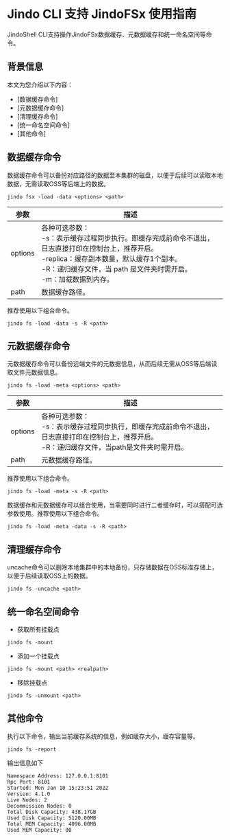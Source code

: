 # Jindo CLI 支持 JindoFSx 使用指南

JindoShell CLI支持操作JindoFSx数据缓存、元数据缓存和统一命名空间等命令。

## 背景信息

本文为您介绍以下内容：

* [数据缓存命令]
* [元数据缓存命令]  
* [清理缓存命令]
* [统一命名空间命令] 
* [其他命令]
    

## 数据缓存命令

数据缓存命令可以备份对应路径的数据至本集群的磁盘，以便于后续可以读取本地数据，无需读取OSS等后端上的数据。
```shell
jindo fsx -load -data <options> <path>
```
|  **参数**  |  **描述**  |
| --- | --- |
|  options  |  各种可选参数：<br/> -s：表示缓存过程同步执行。即缓存完成前命令不退出，日志直接打印在控制台上，推荐开启。<br/>      -replica：缓存副本数量，默认缓存1个副本。<br/>      -R：递归缓存文件，当 path 是文件夹时需开启。      <br/> -m：加载数据到内存。       |
|  path  |  数据缓存路径。  |

推荐使用以下组合命令。

```shell
jindo fs -load -data -s -R <path>
```

## 元数据缓存命令

元数据缓存命令可以备份远端文件的元数据信息，从而后续无需从OSS等后端读取文件元数据信息。

```shell
jindo fs -load -meta <options> <path>
```

|  **参数**  |  **描述**  |
| --- | --- |
|  options  |  各种可选参数： <br/>-s：表示缓存过程同步执行，即缓存完成前命令不退出，日志直接打印在控制台上，推荐开启。<br/> -R：递归缓存文件，当path是文件夹时需开启。 |
|  path  |  元数据缓存路径。  |

推荐使用以下组合命令。

```shell
jindo fs -load -meta -s -R <path>
```

数据缓存和元数据缓存可以组合使用，当需要同时进行二者缓存时，可以搭配可选参数使用。推荐使用以下组合命令。

```shell
jindo fs -load -meta -data -s -R <path>
```
## 清理缓存命令

uncache命令可以删除本地集群中的本地备份，只存储数据在OSS标准存储上，以便于后续读取OSS上的数据。

    jindo fs -uncache <path>

## 统一命名空间命令

* 获取所有挂载点
```shell
jindo fs -mount
```
*   添加一个挂载点 
```shell
jindo fs -mount <path> <realpath>
```

*   移除挂载点
```shell    
jindo fs -unmount <path>
```
## 其他命令

执行以下命令，输出当前缓存系统的信息，例如缓存大小，缓存容量等。
```shell
jindo fs -report
```
输出信息如下
```shell
Namespace Address: 127.0.0.1:8101
Rpc Port: 8101
Started: Mon Jan 10 15:23:51 2022
Version: 4.1.0
Live Nodes: 2
Decommission Nodes: 0
Total Disk Capacity: 438.17GB
Used Disk Capacity: 5120.00MB
Total MEM Capacity: 4096.00MB
Used MEM Capacity: 0B
```
